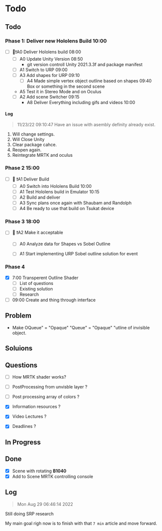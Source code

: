 # Todo

## Todo 

### Phase 1: Deliver new Hololens Build 10:00


- [ ] 🐸❗A0 Deliver Hololens build 08:00
	- [ ] A0 Update Unity Version  08:50
	    - git version controll Unity 2021.3.3f and package manifest
	- [ ] A1 Switch to URP 09:00
	- [ ] A3 Add shapes for URP 09:10			
        - [ ] A4 Made simple vertex object outline based on shapes 09:40
	Box or something in the second scene
	- A5 Test it in Stereo Mode and on Oculus 
	- [ ] A2 Add scene Switcher 09:15
        - A8 Deliver Everything including gifs and videos 10:00

#### Log 


> 11/23/22 09:10:47
Have an issue with asembly definity already exist.

1. Will change settings.
2. Will Close Unity 
3. Clear package cahce.
4. Reopen again. 
5. Reintegrate MRTK and oculus

### Phase 2 15:00
	
- [ ] 🐸 ❗A1 Deliver Build
	- [ ] A0 Switch into Hololens Build 10:00
	- [ ] A1 Test Hololens build in Emulator 10:15
	- [ ] A2 Build and deliver 
	- [ ] A3 Sync plans once again with Shaubam and Randolph
	- [ ] A4 Be ready to use that build on Tsukat device

### Phase 3 18:00
	
- [ ] 🐸 ❗A2 Make it acceptable
    - [ ] A0 Analyze data for Shapes vs Sobel Outline
    - [ ] A1 Start implementing URP Sobel outline solution for event


	

### Phase 4	

- [x] 7:00 Transperent Outline Shader
    - [ ] List of questions
    - [ ] Existing solution
    - [ ] Research
- [ ] 09:00 Create and thing through interface

## Problem

- Make OQueue" = "Opaque" "Queue" = "Opaque" "utline of invisible object.

## Soluions

## Questions

- [ ] How MRTK shader works?

- [ ] PostProcessing from unvisble layer ?

- [ ] Post processing array of colors ?

- [x] Information resources ?
- [x] Video Lectures ? 
- [x] Deadlines ?


## In Progress

## Done

- [x]  Scene with rotating **B1040**
- [x] Add to Scene MRTK controlling console

## Log


> Mon Aug 29 06:46:14 2022

Still doing SRP research

My main goal righ now is to finish with that `7 min` article and move forward.



